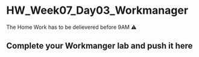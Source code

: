 # HW_Week07_Day03_Workmanager
The Home Work has to be delievered before 9AM ⚠️

## Complete your Workmanger lab and push it here

